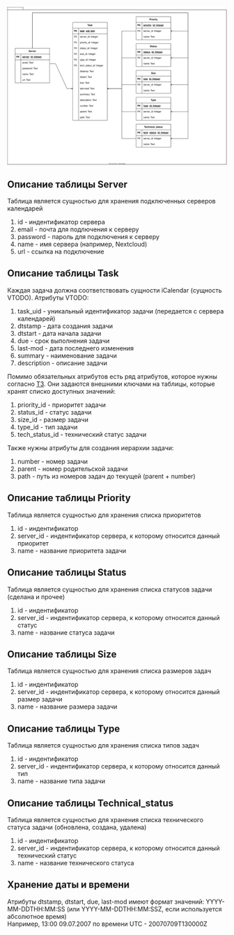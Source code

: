 ![Схема базы данных](Images/db_scheme.svg)
## Описание таблицы Server
Таблица является сущностью для хранения подключенных серверов календарей
1. id - индентификатор сервера
2. email - почта для подлючения к серверу
3. password - пароль для подключения к серверу
4. name - имя сервера (например, Nextcloud)
5. url - ссылка на подключение
## Описание таблицы Task
Каждая задача должна соответствовать сущности iCalendar (сущность VTODO).
Атрибуты VTODO:
1. task_uid - уникальный идентификатор задачи (передается с сервера календарей)
2. dtstamp - дата создания задачи
3. dtstart - дата начала задачи
4. due - срок выполнения задачи
5. last-mod - дата последнего изменения
6. summary - наименование задачи
7. description - описание задачи

Помимо обязательных атрибутов есть ряд атрибутов, которое нужны согласно [ТЗ](https://github.com/SUAI-TaskPlanner-Contest/TaskPlanner/blob/15-create-database/Documentation/TechTask.md). Они задаются внешними ключами на таблицы, которые хранят списко доступных значений:
1. priority_id - приоритет задачи
2. status_id - статус задачи
3. size_id - размер задачи
4. type_id - тип задачи
5. tech_status_id - технический статус задачи

Также нужны атрибуты для создания иерархии задачи:
1. number - номер задачи
2. parent - номер родительской задачи
3. path - путь из номеров задач до текущей (parent + number)

## Описание таблицы Priority
Таблица является сущностью для хранения списка приоритетов
1. id - индентификатор
2. server_id - индентификатор сервера, к которому относится данный приоритет
3. name - название приоритета задачи

## Описание таблицы Status
Таблица является сущностью для хранения списка статусов задачи (сделана и прочее)
1. id - индентификатор
2. server_id - индентификатор сервера, к которому относится данный статус
3. name - название статуса задачи

## Описание таблицы Size
Таблица является сущностью для хранения списка размеров задач
1. id - индентификатор
2. server_id - индентификатор сервера, к которому относится данный размер задачи
3. name - название размера задачи

## Описание таблицы Type
Таблица является сущностью для хранения списка типов задач
1. id - индентификатор
2. server_id - индентификатор сервера, к которому относится данный тип
3. name - название типа задачи

## Описание таблицы Technical_status
Таблица является сущностью для хранения списка технического статуса задачи (обновлена, создана, удалена)
1. id - индентификатор
2. server_id - индентификатор сервера, к которому относится данный технический статус
3. name - название технического статуса

## Хранение даты и времени
Атрибуты dtstamp, dtstart, due, last-mod имеют формат значений: YYYY-MM-DDTHH:MM:SS (или YYYY-MM-DDTHH:MM:SSZ, если используется абсолютное время) \
Например, 13:00 09.07.2007 по времени UTC - 20070709T130000Z
